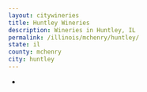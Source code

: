 ```yaml
---
layout: citywineries
title: Huntley Wineries
description: Wineries in Huntley, IL
permalink: /illinois/mchenry/huntley/
state: il
county: mchenry
city: huntley
---
```

-
